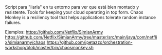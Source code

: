Script para "liarla" en tu entorno para ver que está bien montado y resistente.
Tools for keeping your cloud operating in top form. Chaos Monkey is a resiliency tool that helps applications tolerate random instance failures.

Ejemplos:
https://github.com/Netflix/SimianArmy
https://github.com/Netflix/SimianArmy/tree/master/src/main/java/com/netflix/simianarmy/chaos
https://github.com/jpetazzo/orchestration-workshop/blob/master/bin/chaosmonkey.sh
